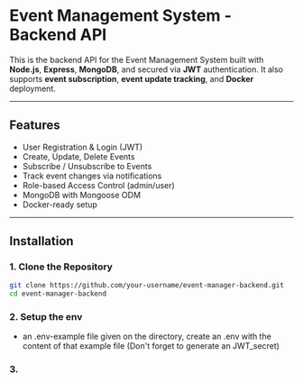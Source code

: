 # Event Management System - Backend API

This is the backend API for the Event Management System built with **Node.js**, **Express**, **MongoDB**, and secured via **JWT** authentication. It also supports **event subscription**, **event update tracking**, and **Docker** deployment.

---

## Features

- User Registration & Login (JWT)
- Create, Update, Delete Events
- Subscribe / Unsubscribe to Events
- Track event changes via notifications
- Role-based Access Control (admin/user)
- MongoDB with Mongoose ODM
- Docker-ready setup

---

## Installation

### 1. Clone the Repository


```bash
git clone https://github.com/your-username/event-manager-backend.git
cd event-manager-backend
```
### 2. Setup the env

- an .env-example file given on the directory, create an .env with the content of that example file (Don't forget to generate an JWT_secret)

### 3.



